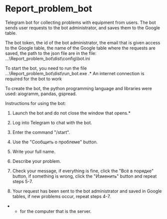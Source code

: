 # Report_problem_bot
 Telegram bot for collecting problems with equipment from users.
 The bot sends user requests to the bot administrator, and saves them to the Google table.


 The bot token, the id of the bot administrator, the email that is given access to the Google table, the name of the Google table where the requests are saved, the path to the json file are in the file: ...\Report_problem_bot\dist\config\bot.ini


 To start the bot, you need to run the file ...\Report_problem_bot\dist\run_bot.exe .*
 An internet connection is required for the bot to work


 To create the bot, the python programming language and libraries were used: aiogramm, pandas, gspread.


 Instructions for using the bot:

 1. Launch the bot and do not close the window that opens.*

 2. Log into Telegram to chat with the bot.

 3. Enter the command "/start".

 4. Use the "Сообщить о проблеме" button.

 5. Write your full name.

 6. Describe your problem.

 7. Check your message, if everything is fine, click the "Всё в порядке" button, if something is wrong, click the "Изменить" button and repeat steps 5-7.

 8. Your request has been sent to the bot administrator and saved in Google tables, if new problems occur, repeat steps 4-7.


 * - for the computer that is the server.
